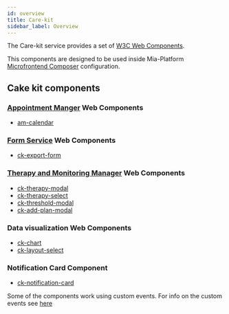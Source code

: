 ```yaml
---
id: overview
title: Care-kit
sidebar_label: Overview
---
```


<!--
WARNING: this file was automatically generated by Mia-Platform Doc Aggregator.
DO NOT MODIFY IT BY HAND.
Instead, modify the source file and run the aggregator to regenerate this file.
-->

The Care-kit service provides a set of [W3C Web Components](https://www.w3.org/TR/components-intro/).

This components are designed to be used inside Mia-Platform [Microfrontend Composer](/microfrontend-composer/overview.md) configuration. 

## Cake kit components

### [Appointment Manger](/runtime_suite/appointment-manager/10_overview.md) Web Components
  - [am-calendar](/runtime_suite/care-kit/20_components/10_am-calendar.md)

### [Form Service](/runtime_suite/form-service-backend/10_overview.md) Web Components
  - [ck-export-form](/runtime_suite/care-kit/20_components/20_ck-form-export.md)

### [Therapy and Monitoring Manager](/runtime_suite/therapy-and-monitoring-manager/10_overview.md) Web Components
  - [ck-therapy-modal](/runtime_suite/care-kit/20_components/30_ck-therapy-modal.md)
  - [ck-therapy-select](/runtime_suite/care-kit/20_components/40_ck-therapy-select.md)
  - [ck-threshold-modal](/runtime_suite/care-kit/20_components/50_ck-threshold-modal.md)
  - [ck-add-plan-modal](/runtime_suite/care-kit/20_components/60_ck-add-plan-modal.md)

### Data visualization Web Components
  - [ck-chart](/runtime_suite/care-kit/20_components/70_ck-chart.md)
  - [ck-layout-select](/runtime_suite/care-kit/20_components/80_ck-layout-select.md)

### Notification Card Component
  - [ck-notification-card](/runtime_suite/care-kit/20_components/90_ck-notification-card.md) 

Some of the components work using custom events. For info on the custom events see [here](/runtime_suite/care-kit/30_events.md)
